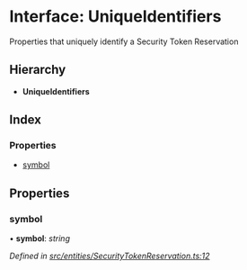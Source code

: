 # Interface: UniqueIdentifiers

Properties that uniquely identify a Security Token Reservation

## Hierarchy

* **UniqueIdentifiers**

## Index

### Properties

* [symbol](_entities_securitytokenreservation_.uniqueidentifiers.md#symbol)

## Properties

###  symbol

• **symbol**: *string*

*Defined in [src/entities/SecurityTokenReservation.ts:12](https://github.com/PolymathNetwork/polymath-sdk/blob/ade5412/src/entities/SecurityTokenReservation.ts#L12)*
